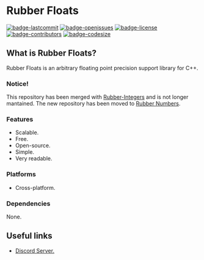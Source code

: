 # Rubber Floats
[![badge-lastcommit](https://img.shields.io/github/last-commit/GaryNLOL/Rubber-Floats?style=for-the-badge)](https://github.com/GaryNLOL/Rubber-Floats/commits/main)
[![badge-openissues](https://img.shields.io/github/issues-raw/GaryNLOL/Rubber-Floats?style=for-the-badge)](https://github.com/GaryNLOL/Rubber-Floats/issues)
[![badge-license](https://img.shields.io/github/license/GaryNLOL/Rubber-Floats?style=for-the-badge)](https://github.com/GaryNLOL/Rubber-Floats/blob/main/LICENSE)
[![badge-contributors](https://img.shields.io/github/contributors/GaryNLOL/Rubber-Floats?style=for-the-badge)](https://github.com/GaryNLOL/Rubber-Floats/graphs/contributors)
[![badge-codesize](https://img.shields.io/github/languages/code-size/GaryNLOL/Rubber-Floats?style=for-the-badge)](https://github.com/GaryNLOL/Rubber-Floats)

## What is Rubber Floats?
Rubber Floats is an arbitrary floating point precision support library for C++.

### Notice!
This repository has been merged with [Rubber-Integers](https://github.com/GaryNLOL/Rubber-Integers) and is not longer mantained. The new repository has been moved to [Rubber Numbers](https://github.com/GaryNLOL/Rubber-Numbers).

### Features
- Scalable.
- Free.
- Open-source.
- Simple.
- Very readable.

### Platforms
- Cross-platform.

### Dependencies
None.

## Useful links
- [Discord Server.](https://discord.gg/RQN6gcDQwX)
